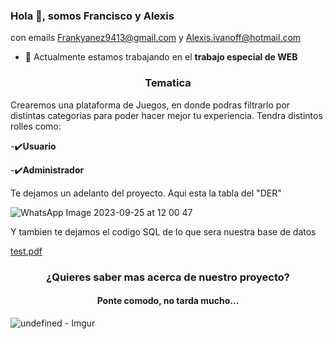 ### Hola 👋, somos Francisco y Alexis
con emails Frankyanez9413@gmail.com y Alexis.ivanoff@hotmail.com


- 🚀 Actualmente estamos trabajando en el **trabajo especial de WEB**

<h3 align="center"> Tematica </h3>
<p>Crearemos una plataforma de Juegos, en donde podras filtrarlo por distintas categorias para poder hacer mejor tu experiencia. Tendra distintos rolles como:</p>

-✔️**Usuario**

-✔️**Administrador**


Te dejamos un adelanto del proyecto. Aqui esta la tabla del "DER"

![WhatsApp Image 2023-09-25 at 12 00 47](https://github.com/frankYanez/PlayGame/assets/103048012/6c37a4f8-0782-4e9b-89cc-5996f6e56660)

Y tambien te dejamos el codigo SQL de lo que sera nuestra base de datos

[test.pdf](https://github.com/frankYanez/PlayGame/files/12719291/test.pdf)

<h3 align="center">¿Quieres saber mas acerca de nuestro proyecto?</h3>
<p align="left">
</p>

<h4 align="center"> Ponte comodo, no tarda mucho...</h4>

![undefined - Imgur](https://github.com/frankYanez/PlayGame/assets/103048012/0702c475-c488-408e-b514-5875b5e911b1)



